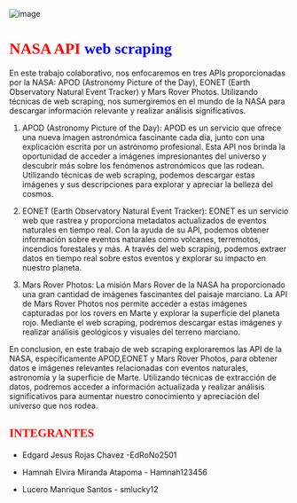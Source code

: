 ![image](https://github.com/smlucky12/NASA_web_scraping/assets/107592025/8b4aa6eb-355f-458a-869b-3e4ed0546bb0)


# <span style="color:red; font-family:'Bodoni MT Black';">NASA </span><span style="color:red; font-family:'Bodoni MT Black';">API </span><span style="color:blue; font-family:'Bodoni MT Black';">web scraping</span>


En este trabajo colaborativo, nos enfocaremos en tres APIs proporcionadas por la NASA: APOD (Astronomy Picture of the Day), EONET (Earth Observatory Natural Event Tracker) y Mars Rover Photos. Utilizando técnicas de web scraping, nos sumergiremos en el mundo de la NASA para descargar información relevante y realizar análisis significativos.

1. APOD (Astronomy Picture of the Day):
APOD es un servicio que ofrece una nueva imagen astronómica fascinante cada día, junto con una explicación escrita por un astrónomo profesional. Esta API nos brinda la oportunidad de acceder a imágenes impresionantes del universo y descubrir más sobre los fenómenos astronómicos que las rodean. Utilizando técnicas de web scraping, podemos descargar estas imágenes y sus descripciones para explorar y apreciar la belleza del cosmos.

2. EONET (Earth Observatory Natural Event Tracker):
EONET es un servicio web que rastrea y proporciona metadatos actualizados de eventos naturales en tiempo real. Con la ayuda de su API, podemos obtener información sobre eventos naturales como volcanes, terremotos, incendios forestales y más. A través del web scraping, podemos extraer datos en tiempo real sobre estos eventos y explorar su impacto en nuestro planeta.

3. Mars Rover Photos:
La misión Mars Rover de la NASA ha proporcionado una gran cantidad de imágenes fascinantes del paisaje marciano. La API de Mars Rover Photos nos permite acceder a estas imágenes capturadas por los rovers en Marte y explorar la superficie del planeta rojo. Mediante el web scraping, podremos descargar estas imágenes y realizar análisis geológicos y visuales del terreno marciano.

En conclusion, en este trabajo de web scraping exploraremos las API de la NASA, específicamente APOD,EONET y Mars Rover Photos, para obtener datos e imágenes relevantes relacionadas con eventos naturales, astronomía y la superficie de Marte. Utilizando técnicas de extracción de datos, podremos acceder a información actualizada y realizar análisis significativos para aumentar nuestro conocimiento y apreciación del universo que nos rodea.


## <span style="color:red; font-family:'Bodoni MT Black';">INTEGRANTES</span>

- Edgard Jesus Rojas Chavez -EdRoNo2501

- Hamnah Elvira Miranda Atapoma - Hamnah123456

- Lucero Manrique Santos - smlucky12
